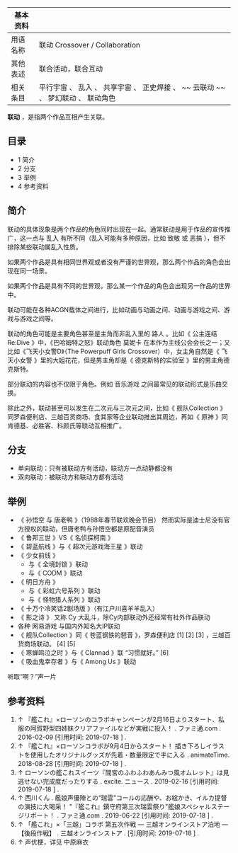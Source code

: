 |  **基本资料**  ||
|---|---|
|用语名称  |  联动  Crossover / Collaboration   |
|其他表述  |  联合活动，联合互动   |
|相关条目  |  平行宇宙  、  乱入  、  共享宇宙  、  正史焊接  、 ~~ 云联动  ~~ 、  梦幻联动  、  联动角色   |
  
**联动** ，是指两个作品互相产生关联。

##  目录

  * 1  简介 
  * 2  分支 
  * 3  举例 
  * 4  参考资料 

##  简介

联动的具体现象是两个作品的角色同时出现在一起。通常联动是用于作品的宣传推广，这一点与  乱入  有所不同（乱入可能有多种原因，比如  致敬  或  恶搞
），但不排除某些联动属乱入性质。

如果两个作品是具有相同世界观或者没有严谨的世界观，那么两个作品的角色会出现在同一场景。

如果两个作品是具有不同的世界观，那么某一个作品的角色会出现另一作品的世界中。

联动可能在各种ACGN载体之间进行，比如动画与动画之间、动画与游戏之间、游戏与游戏之间等。

联动的角色可能是主要角色甚至是主角而非乱入里的  路人  。比如《  公主连结Re:Dive  》中，《巴哈姆特之怒》联动角色  莫妮卡
在本作为主线公会会长之一；又比如《飞天小女警D》（The Powerpuff Girls Crossover）中，女主角自然是《  飞天小女警
》里的大姐花花，但是男主角却是《  德克斯特的实验室  》里的男主角德克斯特。

部分联动的内容也不仅限于角色。例如  音乐游戏  之间最常见的联动形式是乐曲交换。

除此之外，联动甚至可以发生在二次元与三次元之间，比如《  舰队Collection  》同罗森便利店、三越百货商场、食其家等企业联动推出其周边，再如《
原神  》同肯德基、必胜客、科颜氏等联动互相推广。

##  分支

  * 单向联动：只有被联动方有活动，联动方一点动静都没有 
  * 双向联动：被联动方和联动方都有活动 

##  举例

  * 《  孙悟空  与  唐老鸭  》（1988年春节联欢晚会节目）  然而实际是迪士尼没有官方授权的联动，但唐老鸭与孙悟空都是原配音演员 
  * 《  鲁邦三世  》VS《  名侦探柯南  》 
  * 《  碧蓝航线  》与《  超次元游戏海王星  》联动 
  * 《  少女前线  》 
    * 与《  全境封锁  》联动 
    * 与《  CODM  》联动 
  * 《  明日方舟  》 
    * 与《  彩虹六号系列  》联动 
    * 与《  怪物猎人系列  》联动 
  * 《  十万个冷笑话2剧场版  》（有江户川喜羊羊乱入） 
  * 《  影之诗  》  又称  Cy  大乱斗，除Cy内部联动外还经常有社外作品联动 
  * 各种  网易游戏  与国内外知名大IP联动 
  * 《  舰队Collection  》同《  苍蓝钢铁的琶音  》，罗森便利店  [1]  [2]  [3]  ，三越百货商场联动。  [4]  [5] 
  * 《  寒蝉鸣泣之时  》与《  Clannad  》联  “习惯就好。”  [6] 
  * 《  吸血鬼幸存者  》与《  Among Us  》联动 

听取“啊？”声一片

##  参考资料

  1. ↑  『艦これ』×ローソンのコラボキャンペーンが2月16日よりスタート、私服の阿賀野型四姉妹クリアファイルなどが実戦に投入！  .  ファミ通.com  . 2016-02-09  [引用时间:  2019-07-18  ]  . 
  2. ↑  『艦これ』×ローソンコラボが9月4日からスタート！ 描き下ろしイラストを使用したオリジナルグッズが先着・数量限定で手に入る  . animateTime. 2018-08-28  [引用时间:  2019-07-18  ]  . 
  3. ↑  ローソンの艦これスイーツ『間宮のふわふわあんみつ風オムレット』は見逃せない完成度だったりする  . excite.  ニュース  . 2019-02-16  [引用时间:  2019-07-18  ]  . 
  4. ↑  西川くん  .  艦娘声優陣との“瑞雲”コールの応酬や、お絵かき、イルカ提督の演技に大喝采！ "『艦これ』鎮守府第三次瑞雲祭り"艦娘スペシャルステージリポート！  .  ファミ通.com  . 2019-06-22  [引用时间:  2019-07-18  ]  . 
  5. ↑  「艦これ」×「三越」コラボ 第五次作戦 ― 三越オンラインストア泊地 ― 【後段作戦】  .  三越オンラインストア  .  [引用时间:  2019-07-18  ]  . 
  6. ↑  声优梗，详见  中原麻衣 


